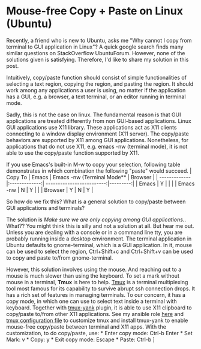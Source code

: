 # Mouse-free Copy + Paste on Linux (Ubuntu)

Recently, a friend who is new to Ubuntu, asks me "Why cannot I copy from
terminal to GUI application in Linux"? A quick google search finds many similar
questions on StackOverflow UbuntuForum. However, none of the solutions given is
satisfying. Therefore, I'd like to share my solution in this post.

Intuitively, copy/paste function should consist of simple
functionalities of selecting a text region, copying the region, and pasting the
region. It should work among any applications a user is using, no matter if the
application has a GUI, e.g. a browser, a text terminal, or an editor running in
terminal mode.

Sadly, this is not the case on linux. The fundamental reason is that GUI
applications are treated differently from non GUI-based applications. Linux GUI
applications use X11 library. These applications act as X11 clients connecting
to a window display environment (X11 server). The copy/paste behaviors are
supported by X11 among GUI applications. Nonetheless, for applications that do not
use X11, e.g. emacs -nw (terminal mode), it is not able to use the copy/paste
function supported by X11.

If you use Emacs's built-in M-w to copy your selection, following table
demonstrates in which combination the following "paste" would succeed.
| Copy To | Emacs         | Emacs -nw (Terminal Mode** | Browser |
| ------------- |:-------------:| -------------------------:|---------:|
| Emacs         | Y             |                          |         |
| Emacs -nw     | N             | Y                        |  |
| Browser       | Y             | N                         | Y |

So how do we fix this? What is a general solution to copy/paste between GUI
applications and terminals?

The solution is *Make sure we are only copying among GUI applications.*. What??
You might think this is silly and not a solution at all. But hear me out. Unless
you are dealing with a console or in a command line tty, you are probably
running inside a desktop environment. The terminal application in Ubuntu
defaults to gnome-terminal, which is a GUI application. In it, mouse can be used
to select the region, Ctrl+Shift+c and Ctrl+Shift+v can be used to copy and
paste to/from gnome-terminal. 

However, this solution involves using the mouse. And reaching out to a mouse is
much slower than using the keyboard. To set a mark without mouse in a terminal,
**Tmux** is here to help.
[Tmux](http://manpages.ubuntu.com/manpages/trusty/man1/tmux.1.html) is a
terminal multiplexing tool most famous for its capability to survive abrupt ssh
connection drops. It has a rich set of features in managing terminals. To our
concern, it has a copy mode, in which one can use to select text inside a
terminal with keyboard. Together with
[tmux-yank](https://github.com/tmux-plugins/tmux-yank) plugin, it is able to use
X11 clipboard to copy/paste to/from other X11 applications. See my ansible role
[here](https://github.com/junjuew/ansible-dotfiles/blob/master/roles/bash/tasks/tmux.yml)
and [tmux configuration
file](https://github.com/junjuew/ansible-dotfiles/blob/master/roles/bash/files/tmux.conf)
to customize tmux and install tmux-yank to enable mouse-free copy/paste between terminal
and X11 apps. With the customization, to do copy/paste, use:
    * Enter copy mode: Ctrl-b Enter
    * Set Mark: v
    * Copy: y
    * Exit copy mode: Escape
    * Paste: Ctrl-b ]
